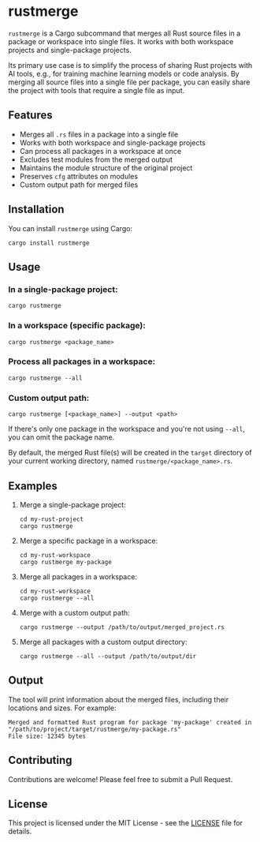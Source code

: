 # rustmerge

`rustmerge` is a Cargo subcommand that merges all Rust source files in a package or workspace into single files. It works with both workspace projects and single-package projects.

Its primary use case is to simplify the process of sharing Rust projects with AI tools, e.g., for training machine learning models or code analysis. By merging all source files into a single file per package, you can easily share the project with tools that require a single file as input.

## Features

- Merges all `.rs` files in a package into a single file
- Works with both workspace and single-package projects
- Can process all packages in a workspace at once
- Excludes test modules from the merged output
- Maintains the module structure of the original project
- Preserves `cfg` attributes on modules
- Custom output path for merged files

## Installation

You can install `rustmerge` using Cargo:

```
cargo install rustmerge
```

## Usage

### In a single-package project:

```
cargo rustmerge
```

### In a workspace (specific package):

```
cargo rustmerge <package_name>
```

### Process all packages in a workspace:

```
cargo rustmerge --all
```

### Custom output path:

```
cargo rustmerge [<package_name>] --output <path>
```

If there's only one package in the workspace and you're not using `--all`, you can omit the package name.

By default, the merged Rust file(s) will be created in the `target` directory of your current working directory, named `rustmerge/<package_name>.rs`.

## Examples

1. Merge a single-package project:

   ```
   cd my-rust-project
   cargo rustmerge
   ```

2. Merge a specific package in a workspace:

   ```
   cd my-rust-workspace
   cargo rustmerge my-package
   ```

3. Merge all packages in a workspace:

   ```
   cd my-rust-workspace
   cargo rustmerge --all
   ```

4. Merge with a custom output path:

   ```
   cargo rustmerge --output /path/to/output/merged_project.rs
   ```

5. Merge all packages with a custom output directory:
   ```
   cargo rustmerge --all --output /path/to/output/dir
   ```

## Output

The tool will print information about the merged files, including their locations and sizes. For example:

```
Merged and formatted Rust program for package 'my-package' created in "/path/to/project/target/rustmerge/my-package.rs"
File size: 12345 bytes
```

## Contributing

Contributions are welcome! Please feel free to submit a Pull Request.

## License

This project is licensed under the MIT License - see the [LICENSE](LICENSE) file for details.
